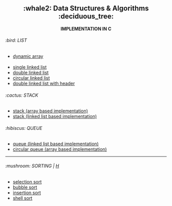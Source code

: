 <div align=center>
  <h2>:whale2: Data Structures & Algorithms :deciduous_tree:</h2>
  <b>IMPLEMENTATION IN C</b>
</div>




<h6>:bird: LIST </h6>
<ul>
  <li><a href="ds/list/dynamic_array">dynamic array</a></li>
  <br>
  <li><a href="ds/list/linked_list">single linked list</a></li>
  <li><a href="ds/list/double_linked_list">double linked list</a></li>
  <li><a href="ds/list/circular_linked_list">circular linked list</a></li>
  <li><a href="ds/list/header_linked_list">double linked list with header</a></li>
</ul>


<h6>:cactus: STACK </h6>
<ul>
  <li><a href="ds/stack/stack_arr">stack (array based implementation)</a></li>
  <li><a href="ds/stack/stack_ll">stack (linked list based implementation)</a></li>
</ul>



<h6>:hibiscus: QUEUE </h6>
<ul>
  <li><a href="ds/queue/queue_ll">queue (linked list based implementation)</a></li>
  <li><a href="ds/queue/circular_queue">circular queue (array based implementation)</a></li>
</ul>



---



<h6>:mushroom: SORTING | <a href="algo/sorting/sorting.h">H</a></h6>
<ul>
  <li><a href="algo/sorting/selection_sort.c">selection sort</a></li>
  <li><a href="algo/sorting/bubble_sort.c">bubble sort</a></li>
  <li><a href="algo/sorting/insertion_sort.c">insertion sort</a></li>
  <li><a href="algo/sorting/shell_sort.c">shell sort</a></li>
</ul>
